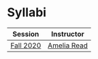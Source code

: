 # Syllabi


| Session                                                      | Instructor                                                    |
|--------------------------------------------------------------|---------------------------------------------------------------|
| [Fall 2020](https://mines-csci341.github.io/csci341-fall20-syllabus) | [Amelia Read](https://cs.mines.edu/faculty-and-staff/)   |
